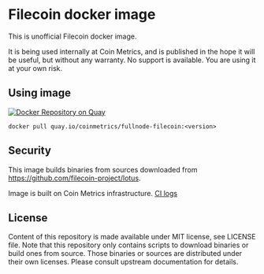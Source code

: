 # Filecoin docker image

This is unofficial Filecoin docker image.

It is being used internally at Coin Metrics, and is published in the hope it will be useful, but without any warranty. No support is available. You are using it at your own risk.

## Using image

[![Docker Repository on Quay](https://quay.io/repository/coinmetrics/fullnode-filecoin/status "Docker Repository on Quay")](https://quay.io/repository/coinmetrics/fullnode-filecoin)

```
docker pull quay.io/coinmetrics/fullnode-filecoin:<version>
```

## Security

This image builds binaries from sources downloaded from https://github.com/filecoin-project/lotus.

Image is built on Coin Metrics infrastructure. [CI logs](https://gitlab.com/coinmetrics/fullnodes/filecoin/pipelines)

## License

Content of this repository is made available under MIT license, see LICENSE file.
Note that this repository only contains scripts to download binaries or build ones from source.
Those binaries or sources are distributed under their own licenses.
Please consult upstream documentation for details.
